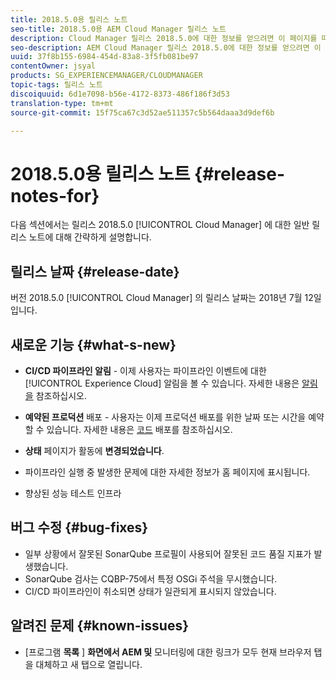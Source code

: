 ```yaml
---
title: 2018.5.0용 릴리스 노트
seo-title: 2018.5.0용 AEM Cloud Manager 릴리스 노트
description: Cloud Manager 릴리스 2018.5.0에 대한 정보를 얻으려면 이 페이지를 따르십시오.
seo-description: AEM Cloud Manager 릴리스 2018.5.0에 대한 정보를 얻으려면 이 페이지를 따르십시오.
uuid: 37f8b155-6984-454d-83a8-3f5fb081be97
contentOwner: jsyal
products: SG_EXPERIENCEMANAGER/CLOUDMANAGER
topic-tags: 릴리스 노트
discoiquuid: 6d1e7098-b56e-4172-8373-486f186f3d53
translation-type: tm+mt
source-git-commit: 15f75ca67c3d52ae511357c5b564daaa3d9def6b

---
```



# 2018.5.0용 릴리스 노트 {#release-notes-for}

다음 섹션에서는 릴리스 2018.5.0 [!UICONTROL Cloud Manager] 에 대한 일반 릴리스 노트에 대해 간략하게 설명합니다.

## 릴리스 날짜 {#release-date}

버전 2018.5.0 [!UICONTROL Cloud Manager] 의 릴리스 날짜는 2018년 7월 12일입니다.

## 새로운 기능 {#what-s-new}

* **CI/CD 파이프라인 알림** - 이제 사용자는 파이프라인 이벤트에 대한 [!UICONTROL Experience Cloud] 알림을 볼 수 있습니다. 자세한 내용은 [알림을](notifications.md) 참조하십시오.

* **예약된 프로덕션** 배포 - 사용자는 이제 프로덕션 배포를 위한 날짜 또는 시간을 예약할 수 있습니다. 자세한 내용은 [코드](deploying-code.md) 배포를 참조하십시오.

* **상태** 페이지가 활동에 **변경되었습니다**.

* 파이프라인 실행 중 발생한 문제에 대한 자세한 정보가 홈 페이지에 표시됩니다.
* 향상된 성능 테스트 인프라

## 버그 수정 {#bug-fixes}

* 일부 상황에서 잘못된 SonarQube 프로필이 사용되어 잘못된 코드 품질 지표가 발생했습니다.
* SonarQube 검사는 CQBP-75에서 특정 OSGi 주석을 무시했습니다.
* CI/CD 파이프라인이 취소되면 상태가 일관되게 표시되지 않았습니다.

## 알려진 문제 {#known-issues}

* [프로그램 **목록** ] **화면에서 AEM 및** 모니터링에 대한 링크가 모두 현재 브라우저 탭을 대체하고 새 탭으로 열립니다.

